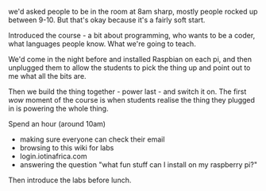 we'd asked people to be in the room at 8am sharp, mostly people rocked up between 9-10. But that's okay because it's a fairly soft start.

Introduced the course - a bit about programming, who wants to be a coder, what languages people know. What we're going to teach.

We'd come in the night before and installed Raspbian on each pi, and then unplugged them to allow the students to pick the thing up and point out to me what all the bits are.

Then we build the thing together - power last - and switch it on. The first *wow* moment of the course is when students realise the thing they plugged in is powering the whole thing.

Spend an hour (around 10am)
* making sure everyone can check their email
* browsing to this wiki for labs
* login.iotinafrica.com
* answering the question "what fun stuff can I install on my raspberry pi?"

Then introduce the labs before lunch.